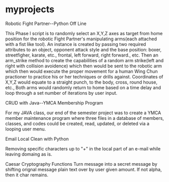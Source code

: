 # myprojects
Robotic Fight Partner--Python Off Line

This Phase I script is to randomly select an X,Y,Z axes as target from home position for the robotic Fight Partner's manipulating arms(each attached with a fist like tool).
An instance is created by passing two required attributes to an object, opponent attack style and the base position:  boxer, streetfigher, karate, etc., frontal, left forward, right forward., etc.  Then an arm_strike method to create the capabilities of a random arm strike(left and right with collision avoidence) which then would be sent to the robotic arm which then would execute the proper movement for a human Wing Chun practioner to practice his or her techniques or drills against.  Coordinates of X,Y,Z would equate to a straight punch, to the body, cross, round house, etc., Both arms would randomly return to home based on a time delay and loop through a set number of iterations by user input.


CRUD with Java--YMCA Membership Program 

For my JAVA class, our end of the semester project was to create a YMCA member maintenance program where three files in a database of members, classes, and codes could be created, read, updated, or deleted via a looping user menu.


Email Local Clean with Python

Removing specific characters up to "+" in the local part of an e-mail while leaving domaing as is.

Caesar Cryptography Functions
Turn message into a secret message by shifting orignal message plain text over by user given amount.  If not alpha, then it char remains.

